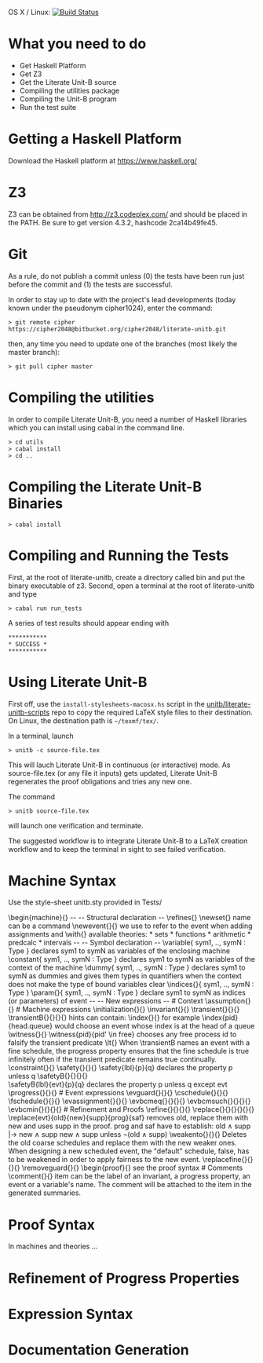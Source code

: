 OS X / Linux: [![Build Status](https://travis-ci.org/unitb/literate-unitb-complete.svg?branch=master)](https://travis-ci.org/unitb/literate-unitb-complete)

What you need to do
===================

* Get Haskell Platform
* Get Z3
* Get the Literate Unit-B source
* Compiling the utilities package
* Compiling the Unit-B program
* Run the test suite

Getting a Haskell Platform
==========================

Download the Haskell platform at https://www.haskell.org/

Z3
==

Z3 can be obtained from http://z3.codeplex.com/ and should be placed
in the PATH. Be sure to get version 4.3.2, hashcode 2ca14b49fe45.

Git
===

As a rule, do not publish a commit unless (0) the tests have been run
just before the commit and (1) the tests are successful.

In order to stay up to date with the project's lead developments
(today known under the pseudonym cipher1024), enter the command:

    > git remote cipher https://cipher2048@bitbucket.org/cipher2048/literate-unitb.git

then, any time you need to update one of the branches (most likely the
master branch):

    > git pull cipher master

Compiling the utilities
=======================

In order to compile Literate Unit-B, you need a number of Haskell
libraries which you can install using cabal in the command line.

	> cd utils
	> cabal install
	> cd ..

Compiling the Literate Unit-B Binaries
======================================

	> cabal install

Compiling and Running the Tests
===============================

First, at the root of literate-unitb, create a directory called bin
and put the binary executable of z3.  Second, open a terminal at the
root of literate-unitb and type

	> cabal run run_tests

A series of test results should appear ending with

	***********
	* SUCCESS *
	***********

Using Literate Unit-B
=====================

First off, use the `install-stylesheets-macosx.hs` script in the
[unitb/literate-unitb-scripts](https://github.com/unitb/literate-unitb-scripts)
repo to copy the required LaTeX style files to their destination.
On Linux, the destination path is `~/texmf/tex/`.

In a terminal, launch

	> unitb -c source-file.tex

This will lauch Literate Unit-B in continuous (or interactive) mode.
As source-file.tex (or any file it inputs) gets updated, Literate
Unit-B regenerates the proof obligations and tries any new one.

The command

	> unitb source-file.tex

will launch one verification and terminate.

The suggested workflow is to integrate Literate Unit-B to a LaTeX 
creation workflow and to keep the terminal in sight to see failed 
verification.

Machine Syntax
==============

Use the style-sheet unitb.sty provided in Tests/

\begin{machine}{<machine-name>}
		--
		-- Structural declaration
		--
	\refines{<machine-name>}
	\newset{<name>}
		name can be a command
	\newevent{<label>}{<displayed-name>}
		we use <label> to refer to the event when adding assignments and 
	\with{<theory>}
		available theories:
			* sets
			* functions
			* arithmetic
			* predcalc
			* intervals
		--
		-- Symbol declaration
		--
	\variable{ sym1, .., symN : Type }
		declares sym1 to symN as variables of the enclosing machine
	\constant{ sym1, .., symN : Type }
		declares sym1 to symN as variables of the context of the machine
	\dummy{ sym1, .., symN : Type }
		declares sym1 to symN as dummies and gives them types in quantifiers
		when the context does not make the type of bound variables clear
	\indices{<event-label>}{ sym1, .., symN : Type }
	\param{<event-label>}{ sym1, .., symN : Type }
		declare sym1 to symN as indices (or parameters) of event <event-label>
		--
		-- New expressions
		--
		# Context
	\assumption{<label>}{<bool-expression>}
		# Machine expressions
	\initialization{<label>}{<bool-expression>}
	\invariant{<label>}{<bool-expression>}
	\transient{<event-label>}{<label>}{<bool-expression>}
	\transientB{<event-label>}{<label>}{<hint>}{<bool-expression>}
			hints can contain:
				\index{<index>}{<expression>}
					for example \index{pid}{head.queue} would choose an
					event whose index is at the head of a queue
				\witness{<index>}{<bool-expression>}
					\witness{pid}{pid' \in free} chooses any free process
					id to falsify the transient predicate
				\lt{<prog-label>}
					When \transientB names an event with a fine schedule,
					the progress property ensures that the fine schedule 
					is true infinitely often if the transient predicate
					remains true continually.
	\constraint{<label>}{<bool-expression-with-primes>}
	\safety{<label>}{<bool-expression>}{<bool-expression>}
		\safety{lbl}{p}{q} declares the property p unless q
	\safetyB{<label>}{<event-label>}{<bool-expression>}{<bool-expression>}	
		\safetyB{lbl}{evt}{p}{q} declares the property p unless q except evt
	\progress{<label>}{<bool-expression>}{<bool-expression>}
		# Event expressions
	\evguard{<event-label>}{<guard-label>}{<bool-expression>}
	\cschedule{<event-label>}{<guard-label>}{<bool-expression>}
	\fschedule{<event-label>}{<guard-label>}{<bool-expression>}
	\evassignment{<event-label>}{<action-label>}{<boolean expression with primes>}
	\evbcmeq{<event-label>}{<action-label>}{<variable>}{<expression>}
	\evbcmsuch{<event-label>}{<action-label>}{<variable-list>}{<bool-expression-with-primes>}
	\evbcmin{<event-label>}{<action-label>}{<variable>}{<set-expression>}
		# Refinement and Proofs
	\refine{<target-prog>}{<rule-name>}{<list-of-hypothesis>}{<hints>}
	\replace{<event-label>}{<list-of-old-coarse-schedules>}{<list-of-new-coarse-schedules>}{<list-of-supporting-schedules>}{<progress-property-label>}{<safety-property-label>}
		\replace{evt}{old}{new}{supp}{prog}{saf} removes old, replace them with
		new and uses supp in the proof. prog and saf have to establish:
			old ∧ supp |-> new ∧ supp
			new ∧ supp  unless  ¬(old ∧ supp)
	\weakento{<event-label>}{<list-of-old-coarse-schedules>}{<list-of-new-coarse-schedules>}
		Deletes the old coarse schedules and replace them with the new 
		weaker ones. When designing a new scheduled event, the "default" 
		schedule, false, has to be weakened in order to apply fairness
		to the new event.
	\replacefine{<event-label>}{<old-fine-schedule>}{<new-fine-schedule>}{<optional-progress-property>}
	\removeguard{<event-label>}{<list-of-guard-labels>}
	\begin{proof}{<proof-obligation-label>}
		see the proof syntax
		# Comments
	\comment{<item>}{<string>}
		item can be the label of an invariant, a progress property, an event
		or a variable's name. The comment will be attached to the item in 
		the generated summaries.

Proof Syntax
============

In machines and theories ...

Refinement of Progress Properties
=================================

Expression Syntax
=================

Documentation Generation
========================
